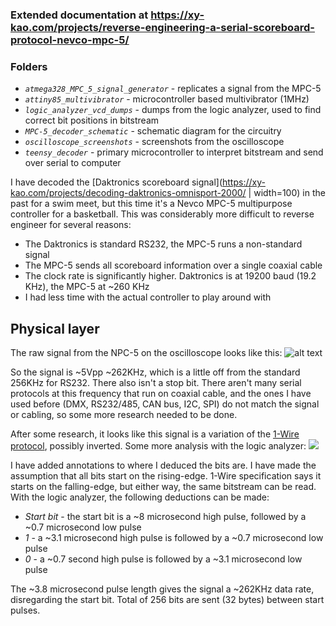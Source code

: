 ### Extended documentation at https://xy-kao.com/projects/reverse-engineering-a-serial-scoreboard-protocol-nevco-mpc-5/

### Folders
- *`atmega328_MPC_5_signal_generator`* - replicates a signal from the MPC-5
- *`attiny85_multivibrator`* - microcontroller based multivibrator (1MHz)
- *`logic_analyzer_vcd_dumps`* - dumps from the logic analyzer, used to find correct bit positions in bitstream
- *`MPC-5_decoder_schematic`* - schematic diagram for the circuitry
- *`oscilloscope_screenshots`* - screenshots from the oscilloscope
- *`teensy_decoder`* - primary microcontroller to interpret bitstream and send over serial to computer


I have decoded the [Daktronics scoreboard signal](https://xy-kao.com/projects/decoding-daktronics-omnisport-2000/ | width=100) in the past for a swim meet, but this time it's a Nevco MPC-5 multipurpose controller for a basketball. This was considerably more difficult to reverse engineer for several reasons:

- The Daktronics is standard RS232, the MPC-5 runs a non-standard signal
- The MPC-5 sends all scoreboard information over a single coaxial cable
- The clock rate is significantly higher. Daktronics is at 19200 baud (19.2 KHz), the MPC-5 at ~260 KHz
- I had less time with the actual controller to play around with

## Physical layer
The raw signal from the NPC-5 on the oscilloscope looks like this:
![alt text](https://xy-kao.com/projects/reverse-engineering-a-serial-scoreboard-protocol-nevco-mpc-5/source.png)

So the signal is ~5Vpp ~262KHz, which is a little off from the standard 256KHz for RS232. There also isn't a stop bit. There aren't many serial protocols at this frequency that run on coaxial cable, and the ones I have used before (DMX, RS232/485, CAN bus, I2C, SPI) do not match the signal or cabling, so some more research needed to be done.

After some research, it looks like this signal is a variation of the [1-Wire protocol](https://en.wikipedia.org/wiki/1-Wire), possibly inverted. Some more analysis with the logic analyzer:
<img class='mobile-max-width img-center' src="{% asset_path pulse.png %}" style=''>

I have added annotations to where I deduced the bits are. I have made the assumption that all bits start on the rising-edge. 1-Wire specification says it starts on the falling-edge, but either way, the same bitstream can be read. With the logic analyzer, the following deductions can be made:

- *Start bit* - the start bit is a ~8 microsecond high pulse, followed by a ~0.7 microsecond low pulse
- *1* - a ~3.1 microsecond high pulse is followed by a ~0.7 microsecond low pulse
- *0* - a ~0.7 second high pulse is followed by a ~3.1 microsecond low pulse

The ~3.8 microsecond pulse length gives the signal a ~262KHz data rate, disregarding the start bit. Total of 256 bits are sent (32 bytes) between start pulses.
